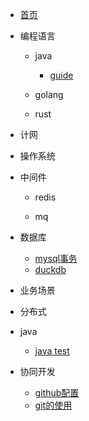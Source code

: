 * [首页](/)

* 编程语言
    * java
        * [guide](java/gui)
    * golang

    * rust

* 计网


* 操作系统


* 中间件

    * redis

    * mq

* 数据库
    * [mysql事务](mysql事务.md)
    * [duckdb](duckdb的使用.md)

* 业务场景


* 分布式
    

* java
    * [java test](java/gui)




* 协同开发

    * [github配置](协同开发/github配置.md)
    * [git的使用](协同开发/git的使用.md)